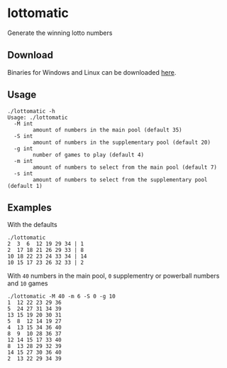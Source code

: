 # lottomatic
Generate the winning lotto numbers

## Download
Binaries for Windows and Linux can be downloaded [here](https://github.com/bwks/lottomatic/releases/latest).

## Usage
```
./lottomatic -h
Usage: ./lottomatic
  -M int
        amount of numbers in the main pool (default 35)
  -S int
        amount of numbers in the supplementary pool (default 20)
  -g int
        number of games to play (default 4)
  -m int
        amount of numbers to select from the main pool (default 7)
  -s int
        amount of numbers to select from the supplementary pool (default 1)
```

## Examples

With the defaults
```
./lottomatic
2  3  6  12 19 29 34 | 1 
2  17 18 21 26 29 33 | 8 
10 18 22 23 24 33 34 | 14 
10 15 17 23 26 32 33 | 2 
```

With `40` numbers in the main pool, `0` supplementry or powerball numbers and `10` games
```
./lottomatic -M 40 -m 6 -S 0 -g 10
1  12 22 23 29 36 
5  24 27 31 34 39 
13 15 19 20 30 31 
5  8  12 14 19 27 
4  13 15 34 36 40 
8  9  10 28 36 37 
12 14 15 17 33 40 
8  13 28 29 32 39 
14 15 27 30 36 40 
2  13 22 29 34 39 
```
